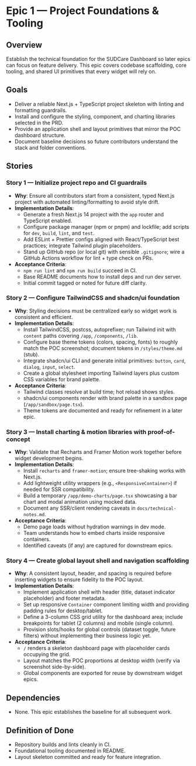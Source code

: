 # Epic 1 — Project Foundations & Tooling

## Overview
Establish the technical foundation for the SUDCare Dashboard so later epics can focus on feature delivery. This epic covers codebase scaffolding, core tooling, and shared UI primitives that every widget will rely on.

## Goals
- Deliver a reliable Next.js + TypeScript project skeleton with linting and formatting guardrails.
- Install and configure the styling, component, and charting libraries selected in the PRD.
- Provide an application shell and layout primitives that mirror the POC dashboard structure.
- Document baseline decisions so future contributors understand the stack and folder conventions.

## Stories

### Story 1 — Initialize project repo and CI guardrails
- **Why**: Ensure all contributors start from a consistent, typed Next.js project with automated linting/formatting to avoid style drift.
- **Implementation Details**:
  - Generate a fresh Next.js 14 project with the `app` router and TypeScript enabled.
  - Configure package manager (npm or pnpm) and lockfile; add scripts for `dev`, `build`, `lint`, and `test`.
  - Add ESLint + Prettier configs aligned with React/TypeScript best practices; integrate Tailwind plugin placeholders.
  - Stand up GitHub repo (or local git) with sensible `.gitignore`; wire a GitHub Actions workflow for lint + type check on PRs.
- **Acceptance Criteria**:
  - `npm run lint` and `npm run build` succeed in CI.
  - Base README documents how to install deps and run dev server.
  - Initial commit tagged or noted for future diff clarity.

### Story 2 — Configure TailwindCSS and shadcn/ui foundation
- **Why**: Styling decisions must be centralized early so widget work is consistent and efficient.
- **Implementation Details**:
  - Install TailwindCSS, postcss, autoprefixer; run Tailwind init with `content` paths covering `/app`, `/components`, `/lib`.
  - Configure base theme tokens (colors, spacing, fonts) to roughly match the POC screenshot; document tokens in `/styles/theme.md` (stub).
  - Integrate shadcn/ui CLI and generate initial primitives: `button`, `card`, `dialog`, `input`, `select`.
  - Create a global stylesheet importing Tailwind layers plus custom CSS variables for brand palette.
- **Acceptance Criteria**:
  - Tailwind classes resolve at build time; hot reload shows styles.
  - shadcn/ui components render with brand palette in a sandbox page (`/app/sandbox/page.tsx`).
  - Theme tokens are documented and ready for refinement in a later epic.

### Story 3 — Install charting & motion libraries with proof-of-concept
- **Why**: Validate that Recharts and Framer Motion work together before widget development begins.
- **Implementation Details**:
  - Install `recharts` and `framer-motion`; ensure tree-shaking works with Next.js.
  - Add lightweight utility wrappers (e.g., `<ResponsiveContainer>`) if needed for SSR compatibility.
  - Build a temporary `/app/demo-charts/page.tsx` showcasing a bar chart and modal animation using mocked data.
  - Document any SSR/client rendering caveats in `docs/technical-notes.md`.
- **Acceptance Criteria**:
  - Demo page loads without hydration warnings in dev mode.
  - Team understands how to embed charts inside responsive containers.
  - Identified caveats (if any) are captured for downstream epics.

### Story 4 — Create global layout shell and navigation scaffolding
- **Why**: A consistent layout, header, and spacing is required before inserting widgets to ensure fidelity to the POC layout.
- **Implementation Details**:
  - Implement application shell with header (title, dataset indicator placeholder) and footer metadata.
  - Set up responsive `Container` component limiting width and providing padding rules for desktop/tablet.
  - Define a 3-column CSS grid utility for the dashboard area; include breakpoints for tablet (2 columns) and mobile (single column).
  - Provision slots/hooks for global controls (dataset toggle, future filters) without implementing their business logic yet.
- **Acceptance Criteria**:
  - `/` renders a skeleton dashboard page with placeholder cards occupying the grid.
  - Layout matches the POC proportions at desktop width (verify via screenshot side-by-side).
  - Global components are exported for reuse by downstream widget epics.

## Dependencies
- None. This epic establishes the baseline for all subsequent work.

## Definition of Done
- Repository builds and lints cleanly in CI.
- Foundational tooling documented in README.
- Layout skeleton committed and ready for feature integration.
